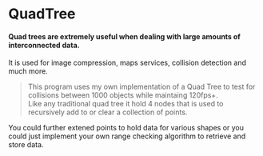 # QuadTree
#### Quad trees are extremely useful when dealing with large amounts of interconnected data.
It is used for image compression, maps services, collision detection and much more.
> This program uses my own implementation of a Quad Tree to test for collisions between 1000 objects while maintaing 120fps+.  
> Like any traditional quad tree it hold 4 nodes that is used to recursively add to or clear a collection of points.  

You could further extened points to hold data for various shapes or you could just implement your own range checking algorithm to retrieve and store data.
